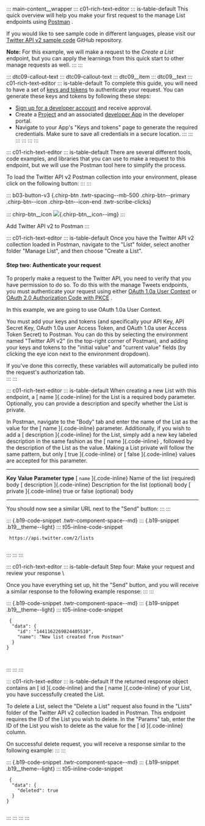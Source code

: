 ::: main-content__wrapper
::: c01-rich-text-editor
::: is-table-default
This quick overview will help you make your first request to the manage
List endpoints using
[Postman](https://developer.twitter.com/en/docs/tools-and-libraries/using-postman)
.

If you would like to see sample code in different languages, please
visit our [Twitter API v2 sample
code](https://github.com/twitterdev/Twitter-API-v2-sample-code)
GitHub repository.

**Note:** For this example, we will make a request to the *Create a
List* endpoint, but you can apply the learnings from this quick start to
other manage requests as well.
:::
:::

::: dtc09-callout-text
::: dtc09-callout-text
::: dtc09__item
::: dtc09__text
::: c01-rich-text-editor
::: is-table-default
To complete this guide, you will need to have a set of [keys and
tokens](/en/docs/authentication) to authenticate your request. You can
generate these keys and tokens by following these steps:

-   [Sign up for a developer account](/en/apply-for-access) and receive
    approval.
-   Create a [Project](/en/docs/projects) and an associated [developer
    App](/en/docs/apps) in the developer portal.
-   Navigate to your App\'s "Keys and tokens" page to generate the
    required credentials. Make sure to save all credentials in a secure
    location.
:::
:::
:::
:::
:::
:::

::: c01-rich-text-editor
::: is-table-default
There are several different tools, code examples, and libraries that you
can use to make a request to this endpoint, but we will use the Postman
tool here to simplify the process.

To load the Twitter API v2 Postman collection into your environment,
please click on the following button:
:::
:::

::: b03-button-v3
[](https://t.co/twitter-api-postman){.chirp-btn .twtr-spacing--mb-500
.chirp-btn--primary .chirp-btn--icon .chirp-btn--icon-end
.twtr-scribe-clicks}

::: chirp-btn__icon
![](https://cdn.cms-twdigitalassets.com/content/dam/developer-twitter/m1_vnext/carat.svg){.chirp-btn__icon--img}
:::

Add Twitter API v2 to Postman
:::

::: c01-rich-text-editor
::: is-table-default
Once you have the Twitter API v2 collection loaded in Postman, navigate
to the "List" folder, select another folder "Manage List", and then
choose \"Create a List\".

#### Step two: Authenticate your request

To properly make a request to the Twitter API, you need to verify that
you have permission to do so. To do this with the manage Tweets
endpoints, you must authenticate your request using either [OAuth 1.0a
User Context](/en/docs/authentication/oauth-1-0a) or [OAuth 2.0
Authorization Code with
PKCE](/en/docs/authentication/oauth-2-0/authorization-code) .

In this example, we are going to use OAuth 1.0a User Context.

You must add your keys and tokens (and specifically your API Key, API
Secret Key, OAuth 1.0a user Access Token, and OAuth 1.0a user Access
Token Secret) to Postman. You can do this by selecting the environment
named "Twitter API v2" (in the top-right corner of Postman), and adding
your keys and tokens to the \"initial value\" and \"current value\"
fields (by clicking the eye icon next to the environment dropdown).

If you\'ve done this correctly, these variables will automatically be
pulled into the request\'s authorization tab.\
:::
:::

::: c01-rich-text-editor
::: is-table-default
When creating a new List with this endpoint, a [ name ]{.code-inline}
for the List is a required body parameter. Optionally, you can provide a
description and specify whether the List is private.

In Postman, navigate to the "Body" tab and enter the name of the List as
the value for the [ name ]{.code-inline} parameter. Additionally, if you
wish to add a [ description ]{.code-inline} for the List, simply add a
new key labeled description in the same fashion as the [ name
]{.code-inline} , followed by the description of the List as the value.
Making a List private will follow the same pattern, but only [ true
]{.code-inline} or [ false ]{.code-inline} values are accepted for this
parameter.

  ------------------------------- ------------------------------------- --------------------
  **Key**                         **Value**                             **Parameter type**
  [ ` name ` ]{.code-inline}      Name of the list (required)           body
  [ description ]{.code-inline}   Description for the list (optional)   body
  [ private ]{.code-inline}       true or false (optional)              body
  ------------------------------- ------------------------------------- --------------------

You should now see a similar URL next to the \"Send\" button:
:::
:::

::: {.b19-code-snippet .twtr-component-space--md}
::: {.b19-snippet .b19__theme--light}
::: t05-inline-code-snippet
``` {.t05__pre--with-button .t05__pre--wrap-text}
 https://api.twitter.com/2/lists
    
```
:::
:::
:::

::: c01-rich-text-editor
::: is-table-default
Step four: Make your request and review your response \

Once you have everything set up, hit the \"Send\" button, and you will
receive a similar response to the following example response:
:::
:::

::: {.b19-code-snippet .twtr-component-space--md}
::: {.b19-snippet .b19__theme--light}
::: t05-inline-code-snippet
``` {.line-numbers .t05__pre--with-button}
 {
  "data": {
    "id": "1441162269824405510",
    "name": "New list created from Postman"
  }
}

    
```
:::
:::
:::

::: c01-rich-text-editor
::: is-table-default
If the returned response object contains an [ id ]{.code-inline} and the
[ name ]{.code-inline} of your List, you have successfully created the
List.

To delete a List, select the "Delete a List" request also found in the
"Lists" folder of the Twitter API v2 collection loaded in Postman. This
endpoint requires the ID of the List you wish to delete. In the "Params"
tab, enter the ID of the List you wish to delete as the value for the [
id ]{.code-inline} column.

On successful delete request, you will receive a response similar to the
following example:
:::
:::

::: {.b19-code-snippet .twtr-component-space--md}
::: {.b19-snippet .b19__theme--light}
::: t05-inline-code-snippet
``` {.line-numbers .t05__pre--with-button}
 {
  "data": {
    "deleted": true
  }
}
    
```
:::
:::
:::
:::
